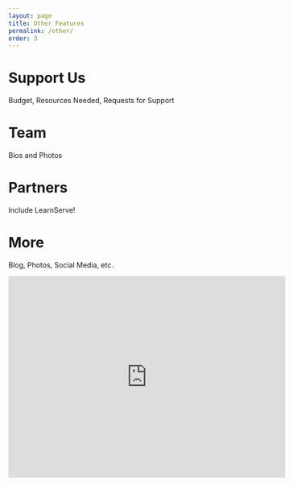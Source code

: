 ```yaml
---
layout: page
title: Other Features
permalink: /other/
order: 3
---
```


# Support Us

Budget, Resources Needed, Requests for Support

# Team

Bios and Photos

# Partners

Include LearnServe!

# More

Blog, Photos, Social Media, etc.

<iframe id="prezi" frameborder="0" webkitallowfullscreen mozallowfullscreen allowfullscreen width="550" height="400" src="https://prezi.com/embed/sawtmkkmcmzd/?bgcolor=ffffff&amp;lock_to_path=0&amp;autoplay=0&amp;autohide_ctrls=0&amp;landing_data=bHVZZmNaNDBIWnNjdEVENDRhZDFNZGNIUE43MHdLNWpsdFJLb2ZHanI0eWdhM3JmZDFZL1N5b2pRYXUybjAyODZRPT0&amp;landing_sign=WTk5whk_dHP6rmbCrpUUFNNN4JYz4uPMq6LoeQjRmtU"></iframe>
